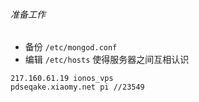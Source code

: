 ###### 准备工作

- 备份 `/etc/mongod.conf`
- 编辑 `/etc/hosts` 使得服务器之间互相认识

```
217.160.61.19 ionos_vps
pdseqake.xiaomy.net pi //23549
```

